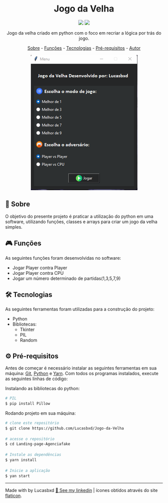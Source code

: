 <h1 align="center" dir="auto">Jogo da Velha</h1>

<p align="center" dir="auto">
  <img src="https://img.shields.io/badge/status-concluído-sucess">
  <img src="https://img.shields.io/github/repo-size/Lucasbxd/Jogo-da-Velha">
</p>

<p align="center" dir="auto">Jogo da velha criado em python com o foco em recriar a lógica por trás do jogo.</p>

<p align="center">
  <a href="#sobre">Sobre</a> -
  <a href="#funcoes">Funções</a> -
  <a href="#tecnologias">Tecnologias</a> -
  <a href="#pre-requisitos">Pré-requisitos</a> -
  <a href="#autor">Autor</a>
</p>

<p  align="center" dir="auto"><img src="./github/asd.gif"></p>

<h2 id="sobre">📍 Sobre</h2>
<p>O objetivo do presente projeto é praticar a utilização do python em uma software, utilizando funções, classes e arrays para criar um jogo da velha simples.</p>

<h2 id="funcoes">🎮 Funções</h2>
<p>As seguintes funções foram desenvolvidas no software:</p>
<ul>
  <li>Jogar Player contra Player</li>
  <li>Jogar Player contra CPU</li>
  <li>Jogar um número determinado de partidas(1,3,5,7,9)</li>
</ul>

<h2 id="tecnologias">🛠 Tecnologias</h2>
<p>As seguintes ferramentas foram utilizadas para a construção do projeto:</p>
<ul>
  <li>Python</li>
  <li>Bibliotecas:
  <ul>
  <li>Tkinter</li>
  <li>PIL</li>
  <li>Random</li>
  </ul>
</ul>

<h2 id="pre-requisitos">⚙️ Pré-requisitos</h2>
<p> Antes de começar é necessário instalar as seguintes ferramentas em sua máquina: <a href="https://git-scm.com">Git</a>, <a href="https://www.python.org/">Python</a> e <a href="yarnpkg.com">Yarn</a>. Com todos os programas instalados, execute as seguintes linhas de código:

<p>Instalando as bibliotecas do python:</p>

```bash
# PIL
$ pip install Pillow
```

<p>Rodando projeto em sua máquina:<p>

```bash
# clone este repositório
$ git clone https://github.com/Lucasbxd/Jogo-da-Velha

# acesse o repositório
$ cd Landing-page-Agenciafake

# Instale as dependências
$ yarn install

# Inicie a aplicação
$ yan start
```
---
<p id="autor">Made with by Lucasbxd <a target="blank" href="https://www.linkedin.com/in/lucasbxd/">💛 See my linkedin</a> | ícones obtidos através do site <a href="https://www.flaticon.com/authors/freepik">flaticon</a>.</p>